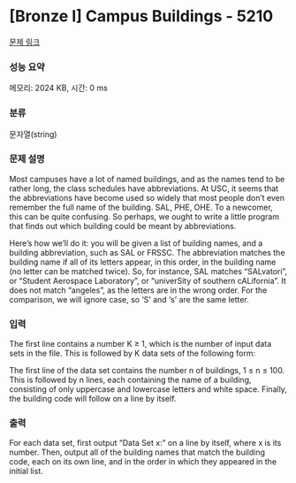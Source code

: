 # [Bronze I] Campus Buildings - 5210 

[문제 링크](https://www.acmicpc.net/problem/5210) 

### 성능 요약

메모리: 2024 KB, 시간: 0 ms

### 분류

문자열(string)

### 문제 설명

<p>Most campuses have a lot of named buildings, and as the names tend to be rather long, the class schedules have abbreviations. At USC, it seems that the abbreviations have become used so widely that most people don’t even remember the full name of the building. SAL, PHE, OHE. To a newcomer, this can be quite confusing. So perhaps, we ought to write a little program that finds out which building could be meant by abbreviations.</p>

<p>Here’s how we’ll do it: you will be given a list of building names, and a building abbreviation, such as SAL or FRSSC. The abbreviation matches the building name if all of its letters appear, in this order, in the building name (no letter can be matched twice). So, for instance, SAL matches “SALvatori”, or “Student Aerospace Laboratory”, or “univerSity of southern cALifornia”. It does not match “angeles”, as the letters are in the wrong order. For the comparison, we will ignore case, so ‘S’ and ‘s’ are the same letter.</p>

### 입력 

 <p>The first line contains a number K ≥ 1, which is the number of input data sets in the file. This is followed by K data sets of the following form:</p>

<p>The first line of the data set contains the number n of buildings, 1 ≤ n ≤ 100. This is followed by n lines, each containing the name of a building, consisting of only uppercase and lowercase letters and white space. Finally, the building code will follow on a line by itself.</p>

### 출력 

 <p>For each data set, first output “Data Set x:” on a line by itself, where x is its number. Then, output all of the building names that match the building code, each on its own line, and in the order in which they appeared in the initial list.</p>

